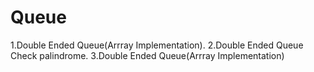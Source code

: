 # Queue

1.Double Ended Queue(Arrray Implementation).
2.Double Ended Queue Check palindrome.
3.Double Ended Queue(Arrray Implementation)
